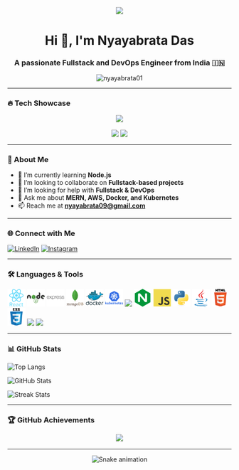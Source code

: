 <p align="center">
  <img src="https://user-images.githubusercontent.com/74038190/225813708-98b745f2-7d22-48cf-9150-083f1b00d6c9.gif" width="500" />
</p>

<h1 align="center">Hi 👋, I'm Nyayabrata Das</h1>
<h3 align="center">A passionate Fullstack and DevOps Engineer from India 🇮🇳</h3>

<p align="center">
  <img src="https://komarev.com/ghpvc/?username=nyayabrata01&label=Profile%20views&color=0e75b6&style=flat" alt="nyayabrata01" />
</p>

---

### 🔥 Tech Showcase
<p align="center">
  <img src="https://user-images.githubusercontent.com/74038190/213910845-af37a709-8995-40d6-be59-724526e3c3d7.gif" width="900" />
</p>
<p align="center">
  <img src="https://user-images.githubusercontent.com/74038190/212750996-938b257b-266c-45a7-9af7-655341c0f58b.gif" width="400" />
  <img src="https://user-images.githubusercontent.com/74038190/212749447-bfb7e725-6987-49d9-ae85-2015e3e7cc41.gif" width="400" />
</p>

---

### 🚀 About Me

- 🌱 I’m currently learning **Node.js**
- 👯 I’m looking to collaborate on **Fullstack-based projects**
- 🤝 I’m looking for help with **Fullstack & DevOps**
- 💬 Ask me about **MERN, AWS, Docker, and Kubernetes**
- 📫 Reach me at **nyayabrata09@gmail.com**

---

### 🌐 Connect with Me

[![LinkedIn](https://img.shields.io/badge/LinkedIn-Nyayabrata%20Das-blue?style=for-the-badge&logo=linkedin)](https://www.linkedin.com/in/nyayabrata-das-544642294/)
[![Instagram](https://img.shields.io/badge/Instagram-Nyayabrata_Das-orange?style=for-the-badge&logo=instagram)](https://www.instagram.com/nyayabrata_das/)

---

### 🛠️ Languages & Tools

<p align="left">
  <img src="https://raw.githubusercontent.com/devicons/devicon/master/icons/react/react-original-wordmark.svg" width="40" />
  <img src="https://raw.githubusercontent.com/devicons/devicon/master/icons/nodejs/nodejs-original-wordmark.svg" width="40" />
  <img src="https://raw.githubusercontent.com/devicons/devicon/master/icons/express/express-original-wordmark.svg" width="40" />
  <img src="https://raw.githubusercontent.com/devicons/devicon/master/icons/mongodb/mongodb-original-wordmark.svg" width="40" />
  <img src="https://raw.githubusercontent.com/devicons/devicon/master/icons/docker/docker-original-wordmark.svg" width="40" />
  <img src="https://raw.githubusercontent.com/devicons/devicon/master/icons/kubernetes/kubernetes-plain-wordmark.svg" width="40" />
  <img src="https://raw.githubusercontent.com/devicons/devicon/master/icons/aws/aws-original-wordmark.svg" width="40" />
  <img src="https://raw.githubusercontent.com/devicons/devicon/master/icons/nginx/nginx-original.svg" width="40" />
  <img src="https://raw.githubusercontent.com/devicons/devicon/master/icons/javascript/javascript-original.svg" width="40" />
  <img src="https://raw.githubusercontent.com/devicons/devicon/master/icons/python/python-original.svg" width="40" />
  <img src="https://raw.githubusercontent.com/devicons/devicon/master/icons/java/java-original.svg" width="40" />
  <img src="https://raw.githubusercontent.com/devicons/devicon/master/icons/html5/html5-original-wordmark.svg" width="40" />
  <img src="https://raw.githubusercontent.com/devicons/devicon/master/icons/css3/css3-original-wordmark.svg" width="40" />
  <img src="https://www.vectorlogo.zone/logos/tailwindcss/tailwindcss-icon.svg" width="40" />
  <img src="https://www.vectorlogo.zone/logos/figma/figma-icon.svg" width="40" />
</p>

---

### 📊 GitHub Stats

<p align="left">
  <img src="https://github-readme-stats.vercel.app/api/top-langs/?username=nyayabrata01&layout=compact&theme=tokyonight" alt="Top Langs" />
</p>
<p align="left">
  <img src="https://github-readme-stats.vercel.app/api?username=nyayabrata01&show_icons=true&theme=tokyonight" alt="GitHub Stats" />
</p>
<p align="left">
  <img src="https://github-readme-streak-stats.herokuapp.com?user=nyayabrata01&theme=tokyonight" alt="Streak Stats" />
</p>

---

### 🏆 GitHub Achievements

<p align="center">
  <img src="https://github-profile-trophy.vercel.app/?username=nyayabrata01&theme=tokyonight&margin-w=15&row=2&column=3" />
</p>

---

<p align="center">
  <img src="https://github.com/Nyayabrata01/Nyayabrata01/blob/main/snake.yml" alt="Snake animation" />
</p>
